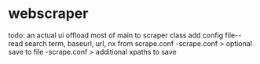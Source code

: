 # webscraper

todo:
an actual ui
offload most of main to scraper class
add config file--read search term, baseurl, url, nx from scrape.conf
  -scrape.conf > optional save to file
  -scrape.conf > additional xpaths to save